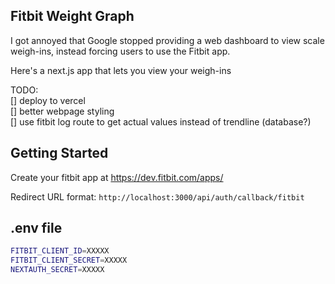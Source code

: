 ## Fitbit Weight Graph

I got annoyed that Google stopped providing a web dashboard to view scale weigh-ins, instead forcing users to use the Fitbit app.

Here's a next.js app that lets you view your weigh-ins

TODO:  
[] deploy to vercel  
[] better webpage styling  
[] use fitbit log route to get actual values instead of trendline (database?)  

## Getting Started
Create your fitbit app at https://dev.fitbit.com/apps/  

Redirect URL format:
`http://localhost:3000/api/auth/callback/fitbit`

## .env file
```bash
FITBIT_CLIENT_ID=XXXXX
FITBIT_CLIENT_SECRET=XXXXX
NEXTAUTH_SECRET=XXXXX
```  


